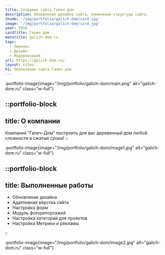 ```yaml
---
title: Создание сайта Галич дом
description: Обновление дизайна сайта, изменение структуры сайта. 
thumb: '/img/portfolio/galich-dom/card.jpg'
image: '/img/portfolio/galich-dom/card.jpg'
year: 2016
cardtitle: Галич дом
menutitle: galich-dom.ru
tags:
  - Перенос
  - Дизайн
  - Модернизация
url: https://galich-dom.ru/
layout: sites
h1: Обновление сайта Галич дом
---
```



:portfolio-image{image="/img/portfolio/galich-dom/main.png" alt="galich-dom.ru" class="w-full"}

::portfolio-block
---
title: О компании
---
Компания "Галич-Дом" построить для вас деревянный дом любой сложности в сжатые сроки!
::

:portfolio-image{image="/img/portfolio/galich-dom/image1.jpg" alt="galich-dom.ru" class="w-full"}

::portfolio-block
---
title: Выполненные работы
---

- Обновление дизайна
- Адаптивная вёрстка сайта
- Настройка форм
- Модуль фоторепортажей
- Настройка категорий для проектов
- Настройка Метрики и рекламы

::

:portfolio-image{image="/img/portfolio/galich-dom/image2.jpg" alt="galich-dom.ru" class="w-full"}